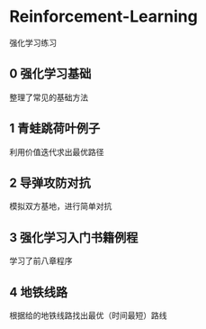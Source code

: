 # Reinforcement-Learning
强化学习练习
## 0 强化学习基础
整理了常见的基础方法
## 1 青蛙跳荷叶例子
利用价值迭代求出最优路径
## 2 导弹攻防对抗
模拟双方基地，进行简单对抗
## 3 强化学习入门书籍例程
学习了前八章程序
## 4 地铁线路
根据给的地铁线路找出最优（时间最短）路线